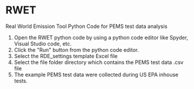 # RWET
Real World Emission Tool Python Code for PEMS test data analysis

1. Open the RWET python code by using a python code editor like Spyder, Visual Studio code, etc.
2. Click the "Run" button from the python code editor.
3. Select the RDE_settings template Excel file
4. Select the file folder directory which contains the PEMS test data .csv file
5. The example PEMS test data were collected during US EPA inhouse tests.
